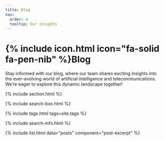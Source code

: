 ```yaml
---
title: Blog
nav:
  order: 4
  tooltip: Our insights
---
```


# {% include icon.html icon="fa-solid fa-pen-nib" %}Blog

Stay informed with our blog, where our team shares exciting insights into the ever-evolving world of artificial intelligence and telecommunications. We’re eager to explore this dynamic landscape together!

{% include section.html %}

{% include search-box.html %}

{% include tags.html tags=site.tags %}

{% include search-info.html %}

{% include list.html data="posts" component="post-excerpt" %}
